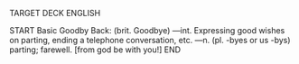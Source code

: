 TARGET DECK
ENGLISH

START
Basic
Goodby
Back: (brit. Goodbye) —int. Expressing good wishes on parting, ending a telephone conversation, etc. —n. (pl. -byes or us -bys) parting; farewell. [from god be with you!]
END

